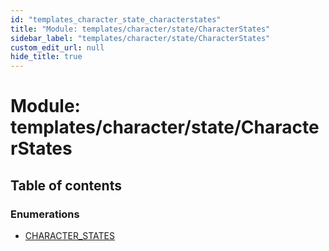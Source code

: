 ```yaml
---
id: "templates_character_state_characterstates"
title: "Module: templates/character/state/CharacterStates"
sidebar_label: "templates/character/state/CharacterStates"
custom_edit_url: null
hide_title: true
---
```


# Module: templates/character/state/CharacterStates

## Table of contents

### Enumerations

- [CHARACTER\_STATES](../enums/templates_character_state_characterstates.character_states.md)
